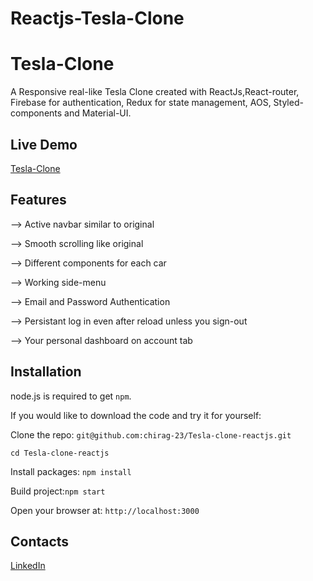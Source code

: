 # Reactjs-Tesla-Clone
# Tesla-Clone
A Responsive real-like Tesla Clone created with ReactJs,React-router, Firebase for authentication, Redux for state management, AOS, Styled-components and Material-UI.

## Live Demo 
<a href='https://tesla-clone-1000.web.app/' target="_blank">Tesla-Clone</a>

## Features
--> Active navbar similar to original

--> Smooth scrolling like original

--> Different components for each car

--> Working side-menu

--> Email and Password Authentication

--> Persistant log in even after reload unless you sign-out

--> Your personal dashboard on account tab

## Installation

node.js is required to get `npm`.

If you would like to download the code and try it for yourself:

Clone the repo: `git@github.com:chirag-23/Tesla-clone-reactjs.git`

`cd Tesla-clone-reactjs`

Install packages: `npm install`

Build project:`npm start`

Open your browser at: `http://localhost:3000`

## Contacts
<a href="https://www.linkedin.com/in/mukul-sharma-mm7m262002" target="_blank"></i>LinkedIn</a>

